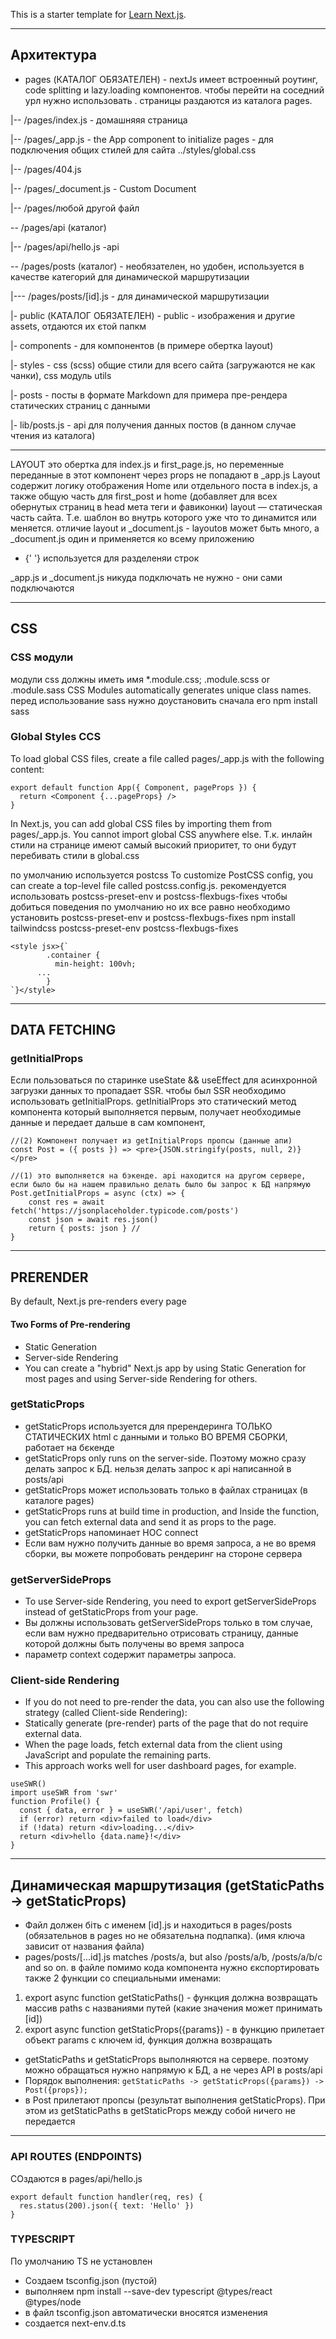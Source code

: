 This is a starter template for [Learn Next.js](https://nextjs.org/learn).

---
## Архитектура 


- pages (КАТАЛОГ ОБЯЗАТЕЛЕН) - nextJs имеет встроенный роутинг, code splitting и lazy.loading компонентов. чтобы перейти на соседний урл нужно использовать <Link href="/"></link>. страницы раздаются из каталога pages.

|-- /pages/index.js - домашняяя страница

|-- /pages/_app.js - the App component to initialize pages - для подключения общих стилей для сайта ../styles/global.css

|-- /pages/404.js

|-- /pages/_document.js  - Custom Document

|-- /pages/любой другой файл

-- /pages/api (каталог)

 |-- /pages/api/hello.js -api

-- /pages/posts (каталог) - необязателен, но удобен, используется в качестве категорий для динамической маршрутизации

 |--- /pages/posts/[id].js - для динамической маршрутизации

|- public  (КАТАЛОГ ОБЯЗАТЕЛЕН)  - public - изображения и другие assets, отдаются их єтой папкм

|- components - для компонентов (в примере обертка layout)

|- styles - css (scss) общие стили для всего сайта (загружаются не как чанки), css модуль utils

|- posts - посты в формате Markdown для примера пре-рендера статических страниц с данными

|- lib/posts.js - api для получения данных постов (в данном случае чтения из каталога)

---

LAYOUT это обертка для index.js и first_page.js, но переменные переданные в этот компонент через props не попадают в _app.js 
Layout содержит логику отображения Home или отдельного поста в index.js, а также общую часть для first_post и home (добавляет для всех обернутых страниц в head мета теги и фавиконки)
layout — статическая часть сайта. Т.е. шаблон во внутрь которого уже что то динамится или меняется.
отличие layout и _document.js - layoutов может быть много, а _document.js  один и применяется ко всему приложению

- {' '} используется для разделеняи строк


_app.js и _document.js никуда подключать не нужно - они сами подключаются

---

## CSS

### CSS модули 
модули css должны иметь имя *.module.css; .module.scss or .module.sass
 CSS Modules automatically generates unique class names.
перед использование sass нужно доустановить сначала его
npm install sass

### Global Styles СCS
To load global CSS files, create a file called pages/_app.js with the following content:
```
export default function App({ Component, pageProps }) {
  return <Component {...pageProps} />
}
```

In Next.js, you can add global CSS files by importing them from pages/_app.js. You cannot import global CSS anywhere else.
Т.к. инлайн стили на странице имеют самый высокий приоритет, то они будут перебивать стили в global.css

по умолчанию используется postcss
To customize PostCSS config, you can create a top-level file called postcss.config.js. 
рекомендуется использовать postcss-preset-env и postcss-flexbugs-fixes чтобы добиться поведения по умолчанию
но их все равно необходимо установить  postcss-preset-env  и postcss-flexbugs-fixes
 npm install tailwindcss postcss-preset-env postcss-flexbugs-fixes

```
<style jsx>{`
        .container {
          min-height: 100vh;
 	  ...
        }
`}</style>
```

---

## DATA FETCHING

### getInitialProps
Если пользоваться по старинке useState && useEffect для асинхронной загрузки данных то пропадает SSR. чтобы был SSR необходимо использовать getInitialProps. getInitialProps это статический метод компонента который выполняется первым, получает необходимые данные и передает дальше в сам компонент, 

```
//(2) Компонент получает из getInitialProps пропсы (данные апи)
const Post = ({ posts }) => <pre>{JSON.stringify(posts, null, 2)}</pre>

//(1) это выполняется на бэкенде. api находится на другом сервере, если было бы на нашем правильно делать было бы запрос к БД напрямую
Post.getInitialProps = async (ctx) => {
    const res = await fetch('https://jsonplaceholder.typicode.com/posts')
    const json = await res.json()
    return { posts: json } // 
}
```

---

## PRERENDER

By default, Next.js pre-renders every page
#### Two Forms of Pre-rendering
- Static Generation
- Server-side Rendering 
- You can create a "hybrid" Next.js app by using Static Generation for most pages and using Server-side Rendering for others.

### getStaticProps 

- getStaticProps используется для пререндеринга ТОЛЬКО СТАТИЧЕСКИХ html с данными и только ВО ВРЕМЯ СБОРКИ, работает на бєкенде
- getStaticProps only runs on the server-side. Поэтому можно сразу делать запрос к БД. нельзя делать запрос к api написанной в posts/api
- getStaticProps может использовать только в файлах страницах (в каталоге pages)
- getStaticProps runs at build time in production, and Inside the function, you can fetch external data and send it as props to the page.
- getStaticProps напоминает HOC connect
- Если вам нужно получить данные во время запроса, а не во время сборки, вы можете попробовать рендеринг на стороне сервера

### getServerSideProps

- To use Server-side Rendering, you need to export getServerSideProps instead of getStaticProps from your page.
- Вы должны использовать getServerSideProps только в том случае, если вам нужно предварительно отрисовать страницу, данные которой должны быть получены во время запроса
- параметр context содержит параметры запроса.

### Client-side Rendering
- If you do not need to pre-render the data, you can also use the following strategy (called Client-side Rendering):
- Statically generate (pre-render) parts of the page that do not require external data.
- When the page loads, fetch external data from the client using JavaScript and populate the remaining parts.
- This approach works well for user dashboard pages, for example. 

```
useSWR()
import useSWR from 'swr'
function Profile() {
  const { data, error } = useSWR('/api/user', fetch)
  if (error) return <div>failed to load</div>
  if (!data) return <div>loading...</div>
  return <div>hello {data.name}!</div>
}
```

---

## Динамическая маршрутизация (getStaticPaths -> getStaticProps) 
- Файл должен біть с именем [id].js и находиться в pages/posts (обязательнов в pages но не обязательна подпапка). 
(имя ключа зависит от названия файла)
- pages/posts/[...id].js matches /posts/a, but also /posts/a/b, /posts/a/b/c and so on.
в файле помимо кода компонента нужно єкспортировать также 2 функции со специальными именами:
1. export async function getStaticPaths() - функция должна возвращать массив paths с названиями путей (какие значения может принимать [id])
2. export async function getStaticProps({params}) - в функцию прилетает объект params с ключем id, функция должна возвращать
- getStaticPaths и getStaticProps выполняются на сервере. поэтому можно обращаться нужно напрямую к БД, а не через API в posts/api
- Порядок выполнения: `getStaticPaths -> getStaticProps({params}) -> Post({props});`
- в Post прилетают пропсы (результат выполнения getStaticProps). При этом из getStaticPaths в getStaticProps между собой ничего не передается


---

### API ROUTES (ENDPOINTS)
СОздаются в pages/api/hello.js
```
export default function handler(req, res) {
  res.status(200).json({ text: 'Hello' })
}
```

### TYPESCRIPT

По умолчанию TS не установлен
- Создаем tsconfig.json (пустой)
- выполняем npm install --save-dev typescript @types/react @types/node
- в файл tsconfig.json автоматически вносятся изменения
- создается next-env.d.ts

